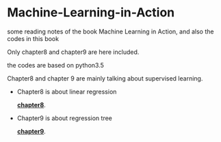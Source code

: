 # Machine-Learning-in-Action
some reading notes of the book Machine Learning in Action, and also the codes in this book

Only chapter8 and chapter9 are here included.

the codes are based on python3.5

Chapter8 and chapter 9 are mainly talking about supervised learning. 

- Chapter8 is about linear regression

  [**chapter8**](8).

- Chapter9 is about regression tree

  [**chapter9**](9).
